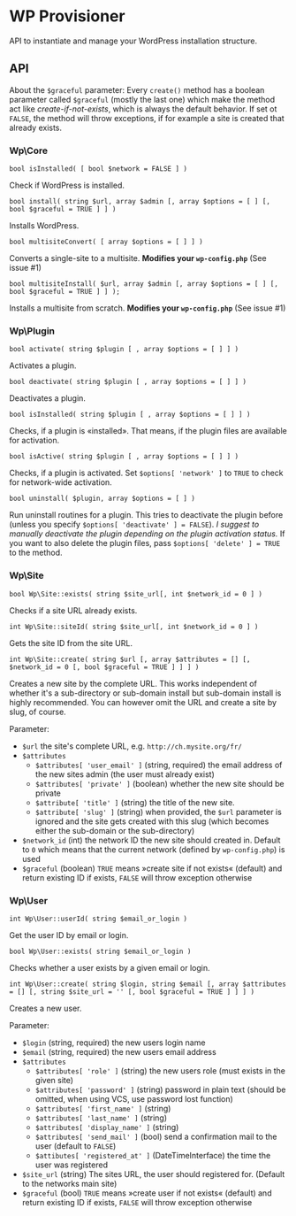 # WP Provisioner

API to instantiate and manage your WordPress installation structure. 

## API

About the `$graceful` parameter: Every `create()` method has a boolean parameter called `$graceful` (mostly the last one) which make the method act like _create-if-not-exists_, which is always the default behavior. If set ot `FALSE`, the method will throw exceptions, if for example a site is created that already exists.

### Wp\Core

```
bool isInstalled( [ bool $network = FALSE ] )
```
Check if WordPress is installed.

```
bool install( string $url, array $admin [, array $options = [ ] [, bool $graceful = TRUE ] ] )
```
Installs WordPress.

```
bool multisiteConvert( [ array $options = [ ] ] )
```
Converts a single-site to a multisite. **Modifies your `wp-config.php`** (See issue #1)

```
bool multisiteInstall( $url, array $admin [, array $options = [ ] [, bool $graceful = TRUE ] ] );
```
Installs a multisite from scratch. **Modifies your `wp-config.php`** (See issue #1)

### Wp\Plugin

```
bool activate( string $plugin [ , array $options = [ ] ] )
```
Activates a plugin.

```
bool deactivate( string $plugin [ , array $options = [ ] ] )
```
Deactivates a plugin.

```
bool isInstalled( string $plugin [ , array $options = [ ] ] )
```
Checks, if a plugin is «installed». That means, if the plugin files are available for activation.

```
bool isActive( string $plugin [ , array $options = [ ] ] )
```
Checks, if a plugin is activated. Set `$options[ 'network' ]` to `TRUE` to check for network-wide activation.

```
bool uninstall( $plugin, array $options = [ ] )
```
Run uninstall routines for a plugin. This tries to deactivate the plugin before (unless you specify `$options[ 'deactivate' ] = FALSE`). _I suggest to manually deactivate the plugin depending on the plugin activation status._ If you want to also delete the plugin files, pass `$options[ 'delete' ] = TRUE` to the method.

### Wp\Site

```
bool Wp\Site::exists( string $site_url[, int $network_id = 0 ] )
```

Checks if a site URL already exists.

```
int Wp\Site::siteId( string $site_url[, int $network_id = 0 ] )
```

Gets the site ID from the site URL.

```
int Wp\Site::create( string $url [, array $attributes = [] [, $network_id = 0 [, bool $graceful = TRUE ] ] ] )
```
Creates a new site by the complete URL. This works independent of whether it's a sub-directory or sub-domain install but sub-domain install is highly recommended. You can however omit the URL and create a site by slug, of course.

Parameter: 

 * `$url` the site's complete URL, e.g. `http://ch.mysite.org/fr/`
 * `$attributes`
    * `$attributes[ 'user_email' ]` (string, required) the email address of the new sites admin (the user must already exist)
    * `$attributes[ 'private' ]` (boolean) whether the new site should be private
    * `$attribute[ 'title' ]` (string) the title of the new site.
    * `$attribute[ 'slug' ]` (string) when provided, the `$url` parameter is ignored and the site gets created with this slug (which becomes either the sub-domain or the sub-directory)
 * `$network_id` (int) the network ID the new site should created in. Default to `0` which means that the current network (defined by `wp-config.php`) is used
 * `$graceful` (boolean) `TRUE` means »create site if not exists« (default) and return existing ID if exists, `FALSE` will throw exception otherwise 

### Wp\User

```
int Wp\User::userId( string $email_or_login )
```
Get the user ID by email or login.

```
bool Wp\User::exists( string $email_or_login )
```
Checks whether a user exists by a given email or login.


```
int Wp\User::create( string $login, string $email [, array $attributes = [] [, string $site_url = '' [, bool $graceful = TRUE ] ] ] )
```
Creates a new user.

Parameter:
 * `$login` (string, required) the new users login name
 * `$email` (string, required) the new users email address
 * `$attributes`
    * `$attributes[ 'role' ]` (string) the new users role (must exists in the given site)
    * `$attributes[ 'password' ]` (string) password in plain text (should be omitted, when using VCS, use password lost function)
    * `$attributes[ 'first_name' ]` (string)
    * `$attributes[ 'last_name' ]` (string)
    * `$attributes[ 'display_name' ]` (string)
    * `$attributes[ 'send_mail' ]` (bool) send a confirmation mail to the user (default to `FALSE`)
    * `$attibutes[ 'registered_at' ]` (DateTimeInterface) the time the user was registered 
 * `$site_url` (string) The sites URL, the user should registered for. (Default to the networks main site)
 * `$graceful` (bool) `TRUE` means »create user if not exists« (default) and return existing ID if exists, `FALSE` will throw exception otherwise 

